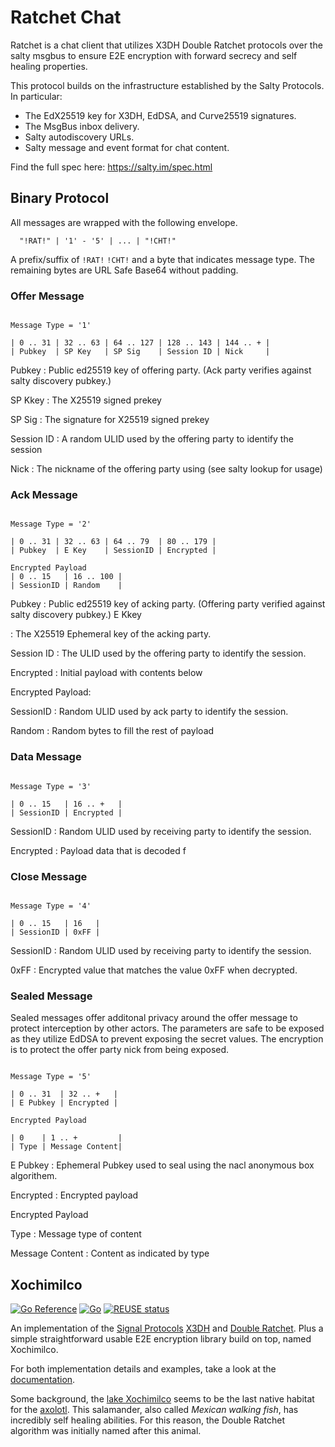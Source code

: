 # Ratchet Chat

Ratchet is a chat client that utilizes X3DH Double Ratchet protocols over the salty msgbus to ensure E2E encryption
with forward secrecy and self healing properties.

This protocol builds on the infrastructure established by the Salty Protocols.
In particular:

- The EdX25519 key for X3DH, EdDSA, and Curve25519 signatures.
- The MsgBus inbox delivery.
- Salty autodiscovery URLs.
- Salty message and event format for chat content.

Find the full spec here: https://salty.im/spec.html

## Binary Protocol

All messages are wrapped with the following envelope.

```
  "!RAT!" | '1' - '5' | ... | "!CHT!"
```

A prefix/suffix of `!RAT!` `!CHT!` and a byte that indicates message type. The remaining bytes are URL Safe Base64 without padding.


### Offer Message

```

Message Type = '1'

| 0 .. 31 | 32 .. 63 | 64 .. 127 | 128 .. 143 | 144 .. + |
| Pubkey  | SP Key   | SP Sig    | Session ID | Nick     |
```

Pubkey
: Public ed25519 key of offering party. (Ack party verifies against salty discovery pubkey.)

SP Kkey
: The X25519 signed prekey

SP Sig
: The signature for X25519 signed prekey

Session ID
: A random ULID used by the offering party to identify the session

Nick
: The nickname of the offering party using (see salty lookup for usage)


### Ack Message

```

Message Type = '2'

| 0 .. 31 | 32 .. 63 | 64 .. 79  | 80 .. 179 |
| Pubkey  | E Key    | SessionID | Encrypted |

Encrypted Payload
| 0 .. 15   | 16 .. 100 |
| SessionID | Random    |

```

Pubkey
: Public ed25519 key of acking party. (Offering party verified against salty discovery pubkey.)
E Kkey

: The X25519 Ephemeral key of the acking party.

Session ID
: The ULID used by the offering party to identify the session.

Encrypted
: Initial payload with contents below

Encrypted Payload:

SessionID
: Random ULID used by ack party to identify the session.

Random
: Random bytes to fill the rest of payload

### Data Message

```

Message Type = '3'

| 0 .. 15   | 16 .. +   |
| SessionID | Encrypted |

```

SessionID
: Random ULID used by receiving party to identify the session.

Encrypted
: Payload data that is decoded f

### Close Message

```

Message Type = '4'

| 0 .. 15   | 16   |
| SessionID | 0xFF |

```

SessionID
: Random ULID used by receiving party to identify the session.

0xFF
: Encrypted value that matches the value 0xFF when decrypted.


### Sealed Message

Sealed messages offer additonal privacy around the offer message to protect interception by other actors. The
parameters are safe to be exposed as they utilize EdDSA to prevent exposing the secret values. The encryption
is to protect the offer party nick from being exposed.

```

Message Type = '5'

| 0 .. 31  | 32 .. +   |
| E Pubkey | Encrypted |

Encrypted Payload

| 0    | 1 .. +         |
| Type | Message Content|

```

E Pubkey
: Ephemeral Pubkey used to seal using the nacl anonymous box algorithem.

Encrypted
: Encrypted payload

Encrypted Payload

Type
: Message type of content

Message Content
: Content as indicated by type


## Xochimilco

[![Go Reference](https://pkg.go.dev/badge/git.mills.io/saltyim/ratchet.svg)](https://pkg.go.dev/git.mills.io/saltyim/ratchet)
[![Go](https://git.mills.io/saltyim/ratchet/actions/workflows/go.yml/badge.svg)](https://git.mills.io/saltyim/ratchet/actions/workflows/go.yml)
[![REUSE status](https://api.reuse.software/badge/git.mills.io/saltyim/ratchet)](https://api.reuse.software/info/git.mills.io/saltyim/ratchet)

An implementation of the [Signal Protocols][signal-docs] [X3DH][signal-x3dh] and [Double Ratchet][signal-double-ratchet].
Plus a simple straightforward usable E2E encryption library build on top, named Xochimilco.

For both implementation details and examples, take a look at the [documentation][go-doc].

Some background, the [lake Xochimilco][wiki-xochimilco] seems to be the last native habitat for the [axolotl][wiki-axolotl].
This salamander, also called _Mexican walking fish_, has incredibly self healing abilities.
For this reason, the Double Ratchet algorithm was initially named after this animal.

[go-doc]: https://pkg.go.dev/git.mills.io/saltyim/ratchet
[signal-docs]: https://signal.org/docs/
[signal-x3dh]: https://signal.org/docs/specifications/x3dh/
[signal-double-ratchet]: https://signal.org/docs/specifications/doubleratchet/
[wiki-axolotl]: https://en.wikipedia.org/wiki/Axolotl
[wiki-xochimilco]: https://en.wikipedia.org/wiki/Lake_Xochimilco

